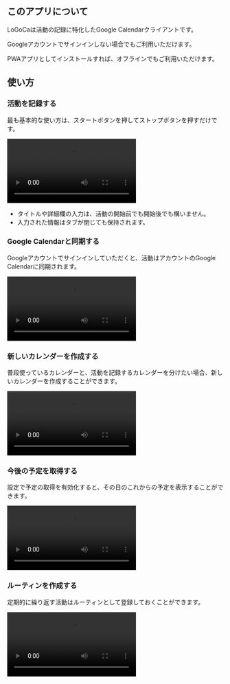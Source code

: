 ## このアプリについて
LoGoCaは活動の記録に特化したGoogle Calendarクライアントです。

Googleアカウントでサインインしない場合でもご利用いただけます。

PWAアプリとしてインストールすれば、オフラインでもご利用いただけます。

## 使い方

### 活動を記録する
最も基本的な使い方は、スタートボタンを押してストップボタンを押すだけです。

<video controls autoplay loop src='video/howto_1.webm' style="max-width: 100%"></video>

- タイトルや詳細欄の入力は、活動の開始前でも開始後でも構いません。
- 入力された情報はタブが閉じても保持されます。

### Google Calendarと同期する
Googleアカウントでサインインしていただくと、活動はアカウントのGoogle Calendarに同期されます。

<video controls autoplay loop src='video/howto_2.mp4' style="max-width: 100%"></video>

### 新しいカレンダーを作成する
普段使っているカレンダーと、活動を記録するカレンダーを分けたい場合、新しいカレンダーを作成することができます。

<video controls autoplay loop src='video/howto_3.webm' style="max-width: 100%"></video>

### 今後の予定を取得する
設定で予定の取得を有効化すると、その日のこれからの予定を表示することができます。

<video controls autoplay loop src='video/howto_4.webm' style="max-width: 100%"></video>

### ルーティンを作成する
定期的に繰り返す活動はルーティンとして登録しておくことができます。

<video controls autoplay loop src='video/howto_5.webm' style="max-width: 100%"></video>

